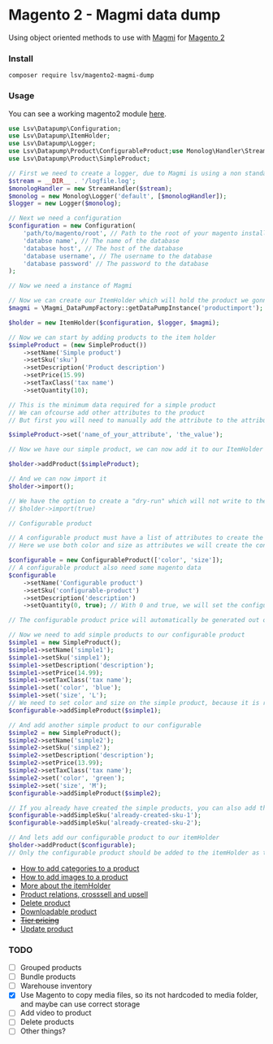 # Magento 2 - Magmi data dump

Using object oriented methods to use with [Magmi](https://github.com/macopedia/magmi-m2) for [Magento 2](https://magento.com/)

### Install

`composer require lsv/magento2-magmi-dump`

### Usage

You can see a working magento2 module [here](https://github.com/lsv/magento2-magmi-datapump-magento-module).

```php
use Lsv\Datapump\Configuration;
use Lsv\Datapump\ItemHolder;
use Lsv\Datapump\Logger;
use Lsv\Datapump\Product\ConfigurableProduct;use Monolog\Handler\StreamHandler;
use Lsv\Datapump\Product\SimpleProduct;

// First we need to create a logger, due to Magmi is using a non standardized method, we need to make a little of a work around
$stream = __DIR__ . '/logfile.log';
$monologHandler = new StreamHandler($stream);
$monolog = new Monolog\Logger('default', [$monologHandler]);
$logger = new Logger($monolog);

// Next we need a configuration
$configuration = new Configuration(
    'path/to/magento/root', // Path to the root of your magento installation
    'databse name', // The name of the database
    'database host', // The host of the database
    'database username', // The username to the database
    'database password' // The password to the database
);

// Now we need a instance of Magmi

// Now we can create our ItemHolder which will hold the product we gonna import
$magmi = \Magmi_DataPumpFactory::getDataPumpInstance('productimport');

$holder = new ItemHolder($configuration, $logger, $magmi);

// Now we can start by adding products to the item holder
$simpleProduct = (new SimpleProduct())
    ->setName('Simple product')
    ->setSku('sku')
    ->setDescription('Product description')
    ->setPrice(15.99)
    ->setTaxClass('tax name')
    ->setQuantity(10);

// This is the minimum data required for a simple product
// We can ofcourse add other attributes to the product
// But first you will need to manually add the attribute to the attribute set in magento backend, before it can be used

$simpleProduct->set('name_of_your_attribute', 'the_value');

// Now we have our simple product, we can now add it to our ItemHolder

$holder->addProduct($simpleProduct);

// And we can now import it
$holder->import();

// We have the option to create a "dry-run" which will not write to the database, but it will send the data to the console
// $holder->import(true) 

// Configurable product

// A configurable product must have a list of attributes to create the configurable product from the simple products
// Here we use both color and size as attributes we will create the configurable product out of

$configurable = new ConfigurableProduct(['color', 'size']);
// A configurable product also need some magento data
$configurable
    ->setName('Configurable product')
    ->setSku('configurable-product')
    ->setDescription('description')
    ->setQuantity(0, true); // With 0 and true, we will set the configurable product to always be in stock

// The configurable product price will automatically be generated out of the prices on the simple products

// Now we need to add simple products to our configurable product
$simple1 = new SimpleProduct();
$simple1->setName('simple1');
$simple1->setSku('simple1');
$simple1->setDescription('description');
$simple1->setPrice(14.99);
$simple1->setTaxClass('tax name');
$simple1->set('color', 'blue');
$simple1->set('size', 'L');
// We need to set color and size on the simple product, because it is required by the configurable product
$configurable->addSimpleProduct($simple1);

// And add another simple product to our configurable
$simple2 = new SimpleProduct();
$simple2->setName('simple2');
$simple2->setSku('simple2');
$simple2->setDescription('description');
$simple2->setPrice(13.99);
$simple2->setTaxClass('tax name');
$simple2->set('color', 'green');
$simple2->set('size', 'M');
$configurable->addSimpleProduct($simple2);

// If you already have created the simple products, you can also add them to the configurable product by using
$configurable->addSimpleSku('already-created-sku-1');
$configurable->addSimpleSku('already-created-sku-2');

// And lets add our configurable product to our itemHolder
$holder->addProduct($configurable);
// Only the configurable product should be added to the itemHolder as the simple products will automatically be imported and checked for missing attributes
```

* [How to add categories to a product](documentation/categories.md)
* [How to add images to a product](documentation/images.md)
* [More about the itemHolder](documentation/itemholder.md)
* [Product relations, crosssell and upsell ](documentation/relations.md)
* [Delete product](documentation/deleteproduct.md)
* [Downloadable product](documentation/downloadableproduct.md)
* [~~Tier pricing~~](documentation/tierpricing.md)
* [Update product](documentation/updateproduct.md)

### TODO

* [ ] Grouped products
* [ ] Bundle products
* [ ] Warehouse inventory
* [x] Use Magento to copy media files, so its not hardcoded to media folder, and maybe can use correct storage
* [ ] Add video to product
* [ ] Delete products
* [ ] Other things?
